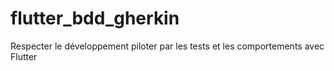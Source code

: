 # flutter_bdd_gherkin
Respecter le développement piloter par les tests et les comportements avec Flutter
